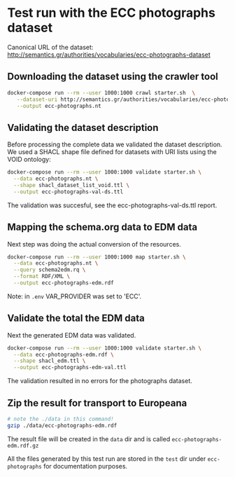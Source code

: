# Test run with the ECC photographs dataset

Canonical URL of the dataset: <http://semantics.gr/authorities/vocabularies/ecc-photographs-dataset>

## Downloading the dataset using the crawler tool

```bash
docker-compose run --rm --user 1000:1000 crawl starter.sh  \
   --dataset-uri http://semantics.gr/authorities/vocabularies/ecc-photographs-dataset \
   --output ecc-photographs.nt
```

## Validating the dataset description

Before processing the complete data we validated the dataset description. We used a SHACL shape file defined for datasets with URI lists using the VOID ontology:  

```bash
docker-compose run --rm --user 1000:1000 validate starter.sh \
  --data ecc-photographs.nt \
  --shape shacl_dataset_list_void.ttl \
  --output ecc-photographs-val-ds.ttl
```

The validation was succesful, see the ecc-photographs-val-ds.ttl report.

## Mapping the schema.org data to EDM data

Next step was doing the actual conversion of the resources.

```bash
docker-compose run --rm --user 1000:1000 map starter.sh \
  --data ecc-photographs.nt \
  --query schema2edm.rq \
  --format RDF/XML \
  --output ecc-photographs-edm.rdf
```

Note: in `.env` VAR_PROVIDER was set to 'ECC'.

## Validate the total the EDM data

Next the generated EDM data was validated.

```bash
docker-compose run --rm --user 1000:1000 validate starter.sh \
  --data ecc-photographs-edm.rdf \
  --shape shacl_edm.ttl \
  --output ecc-photographs-edm-val.ttl
```

The validation resulted in no errors for the photographs dataset.

## Zip the result for transport to Europeana

```bash
# note the ./data in this command!
gzip ./data/ecc-photographs-edm.rdf
```

The result file will be created in the `data` dir and is called `ecc-photographs-edm.rdf.gz`

All the files generated by this test run are stored in the `test` dir under `ecc-photographs` for documentation purposes.
